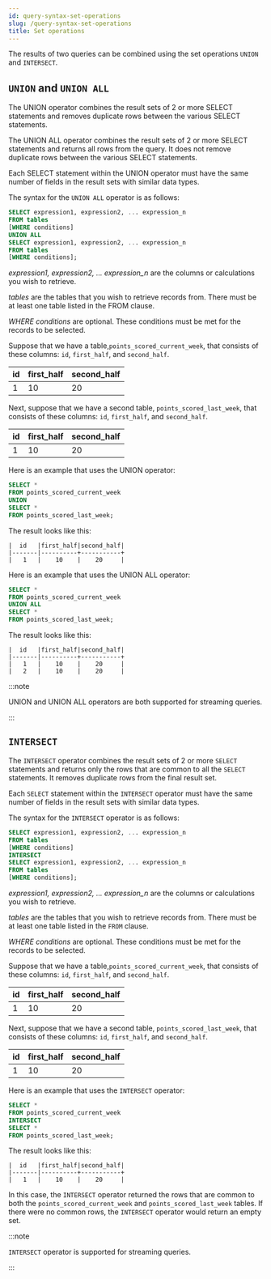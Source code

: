 ```yaml
---
id: query-syntax-set-operations
slug: /query-syntax-set-operations
title: Set operations
---
```

<head>
  <link rel="canonical" href="https://docs.risingwave.com/docs/current/query-syntax-set-operations/" />
</head>

The results of two queries can be combined using the set operations `UNION` and `INTERSECT`.

## `UNION` and `UNION ALL`

The UNION operator combines the result sets of 2 or more SELECT statements and removes duplicate rows between the various SELECT statements.

The UNION ALL operator combines the result sets of 2 or more SELECT statements and returns all rows from the query. It does not remove duplicate rows between the various SELECT statements.

Each SELECT statement within the UNION operator must have the same number of fields in the result sets with similar data types.

The syntax for the `UNION ALL` operator is as follows:

```sql
SELECT expression1, expression2, ... expression_n
FROM tables
[WHERE conditions]
UNION ALL
SELECT expression1, expression2, ... expression_n
FROM tables
[WHERE conditions];
```

*expression1, expression2, ... expression_n* are the columns or calculations you wish to retrieve.

*tables* are the tables that you wish to retrieve records from. There must be at least one table listed in the FROM clause.

*WHERE conditions* are optional. These conditions must be met for the records to be selected.

Suppose that we have a table,`points_scored_current_week`, that consists of these columns: `id`, `first_half`, and `second_half`.

|  id   |first_half|second_half|
|-------|----------|-----------|
|   1   |    10    |    20     |

Next, suppose that we have a second table, `points_scored_last_week`, that consists of these columns: `id`, `first_half`, and `second_half`.

|  id   |first_half|second_half|
|-------|----------|-----------|
|   1   |    10    |    20     |

Here is an example that uses the UNION operator:

```sql
SELECT *
FROM points_scored_current_week
UNION
SELECT *
FROM points_scored_last_week;
```

The result looks like this:

```
|  id   |first_half|second_half|
|-------|----------+-----------+
|   1   |    10    |    20     |
```

Here is an example that uses the UNION ALL operator:

```sql
SELECT *
FROM points_scored_current_week
UNION ALL
SELECT *
FROM points_scored_last_week;
```

The result looks like this:

```
|  id   |first_half|second_half|
|-------|----------+-----------+
|   1   |    10    |    20     |
|   2   |    10    |    20     |
```

:::note

UNION and UNION ALL operators are both supported for streaming queries.

:::

## `INTERSECT`

The `INTERSECT` operator combines the result sets of 2 or more `SELECT` statements and returns only the rows that are common to all the `SELECT` statements. It removes duplicate rows from the final result set.

Each `SELECT` statement within the `INTERSECT` operator must have the same number of fields in the result sets with similar data types.

The syntax for the `INTERSECT` operator is as follows:

```sql
SELECT expression1, expression2, ... expression_n
FROM tables
[WHERE conditions]
INTERSECT
SELECT expression1, expression2, ... expression_n
FROM tables
[WHERE conditions];
```

*expression1, expression2, ... expression_n* are the columns or calculations you wish to retrieve.

*tables* are the tables that you wish to retrieve records from. There must be at least one table listed in the `FROM` clause.

*WHERE conditions* are optional. These conditions must be met for the records to be selected.

Suppose that we have a table,`points_scored_current_week`, that consists of these columns: `id`, `first_half`, and `second_half`.

|  id   |first_half|second_half|
|-------|----------|-----------|
|   1   |   10     |    20     |

Next, suppose that we have a second table, `points_scored_last_week`, that consists of these columns: `id`, `first_half`, and `second_half`.

|  id   |first_half|second_half|
|-------|----------|-----------|
|   1   |   10     |    20     |

Here is an example that uses the `INTERSECT` operator:

```sql
SELECT *
FROM points_scored_current_week
INTERSECT
SELECT *
FROM points_scored_last_week;
```

The result looks like this:

```
|  id   |first_half|second_half|
|-------|----------+-----------+
|   1   |    10    |    20     |
```

In this case, the `INTERSECT` operator returned the rows that are common to both the `points_scored_current_week` and `points_scored_last_week` tables. If there were no common rows, the `INTERSECT` operator would return an empty set.

:::note

`INTERSECT` operator is supported for streaming queries.

:::

